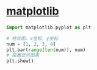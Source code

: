 # [matplotlib](https://matplotlib.org/)

```python
import matplotlib.pyplot as plt
```

```python
# 柱状图，x坐标，y坐标
num = [1, 2, 3, 4]
plt.bar(range(len(num)), num)
# 阻塞显示图表
plt.show()
```
